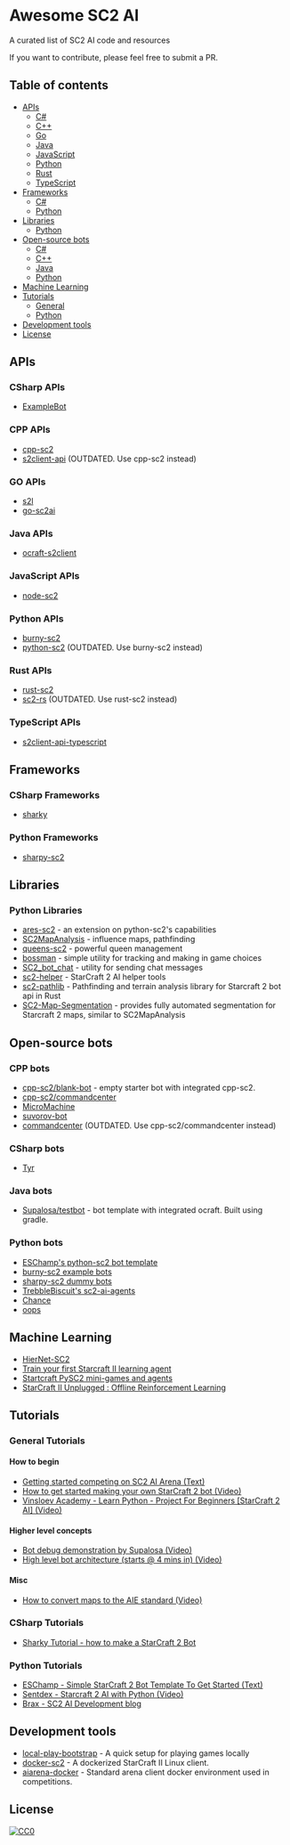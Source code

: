 # Awesome SC2 AI 
A curated list of SC2 AI code and resources

If you want to contribute, please feel free to submit a PR.

## Table of contents

  - [APIs](#apis)
    - [C#](#csharp-apis)
    - [C++](#cpp-apis)
    - [Go](#go-apis)
    - [Java](#java-apis)
    - [JavaScript](#javascript-apis)
    - [Python](#python-apis)
    - [Rust](#rust-apis)
    - [TypeScript](#typescript-apis)
  - [Frameworks](#frameworks)
    - [C#](#csharp-frameworks)
    - [Python](#python-frameworks)
  - [Libraries](#libraries)
    - [Python](#python-libraries)
  - [Open-source bots](#open-source-bots)
    - [C#](#csharp-bots)
    - [C++](#cpp-bots)
    - [Java](#java-bots)
    - [Python](#python-bots)
  - [Machine Learning](#machine-learning)
  - [Tutorials](#tutorials)
    - [General](#general-tutorials)
    - [Python](#python-tutorials)
  - [Development tools](#development-tools)
  - [License](#license)

## APIs

### CSharp APIs

* [ExampleBot](https://github.com/SimonPrins/ExampleBot)

### CPP APIs

* [cpp-sc2](https://github.com/cpp-sc2/cpp-sc2)
* [s2client-api](https://github.com/Blizzard/s2client-api) (OUTDATED. Use cpp-sc2 instead)

### GO APIs

* [s2l](https://github.com/aiseeq/s2l)
* [go-sc2ai](https://github.com/chippydip/go-sc2ai)

### Java APIs

* [ocraft-s2client](https://github.com/ocraft/ocraft-s2client)

### JavaScript APIs

* [node-sc2](https://github.com/node-sc2/core)

### Python APIs

* [burny-sc2](https://github.com/BurnySc2/python-sc2)
* [python-sc2](https://github.com/dentosal/python-sc2) (OUTDATED. Use burny-sc2 instead)

### Rust APIs

* [rust-sc2](https://github.com/UltraMachine/rust-sc2)
* [sc2-rs](https://github.com/awestlake87/sc2-rs) (OUTDATED. Use rust-sc2 instead)

### TypeScript APIs

* [s2client-api-typescript](https://github.com/Zamiell/s2client-api-typescript)


## Frameworks

### CSharp Frameworks

* [sharky](https://github.com/sharknice/Sharky)

### Python Frameworks
* [sharpy-sc2](https://github.com/DrInfy/sharpy-sc2)

## Libraries

### Python Libraries

* [ares-sc2](https://github.com/AresSC2/ares-sc2/) - an extension on python-sc2's capabilities
* [SC2MapAnalysis](https://github.com/spudde123/SC2MapAnalysis) - influence maps, pathfinding
* [queens-sc2](https://github.com/raspersc2/queens-sc2) - powerful queen management
* [bossman](https://github.com/lladdy/bossman) - simple utility for tracking and making in game choices
* [SC2_bot_chat](https://github.com/savelas81/SC2_bot_chat) - utility for sending chat messages
* [sc2-helper](https://github.com/danielvschoor/sc2-helper) - StarCraft 2 AI helper tools
* [sc2-pathlib](https://github.com/DrInfy/sc2-pathlib) - Pathfinding and terrain analysis library for Starcraft 2 bot api in Rust
* [SC2-Map-Segmentation](https://github.com/Kowalski1024/SC2-Map-Segmentation) - provides fully automated segmentation for Starcraft 2 maps, similar to SC2MapAnalysis

## Open-source bots

### CPP bots

* [cpp-sc2/blank-bot](https://github.com/cpp-sc2/blank-bot) - empty starter bot with integrated cpp-sc2.
* [cpp-sc2/commandcenter](https://github.com/cpp-sc2/commandcenter)
* [MicroMachine](https://github.com/RaphaelRoyerRivard/MicroMachine)
* [suvorov-bot](https://github.com/alkurbatov/suvorov-bot)
* [commandcenter](https://github.com/davechurchill/commandcenter) (OUTDATED. Use cpp-sc2/commandcenter instead)

### CSharp bots

* [Tyr](https://github.com/SimonPrins/TyrSc2)

### Java bots

* [Supalosa/testbot](https://github.com/Supalosa/testbot) - bot template with integrated ocraft. Built using gradle.

### Python bots

* [ESChamp's python-sc2 bot template](https://github.com/eschampstudio/python-sc2-bot-template)
* [burny-sc2 example bots](https://github.com/BurnySc2/python-sc2/tree/develop/examples)
* [sharpy-sc2 dummy bots](https://github.com/DrInfy/sharpy-sc2/tree/develop/dummies)
* [TrebbleBiscuit's sc2-ai-agents](https://github.com/TrebbleBiscuit/sc2-ai-agents/)
* [Chance](https://github.com/lladdy/chance-sc2)
* [oops](https://github.com/raspersc2/oops)

## Machine Learning
* [HierNet-SC2](https://github.com/liuruoze/HierNet-SC2)
* [Train your first Starcraft II learning agent](https://soygema.github.io/starcraftII_machine_learning/)
* [Startcraft PySC2 mini-games and agents](https://github.com/SoyGema/Startcraft_pysc2_minigames)
* [StarCraft II Unplugged : Offline Reinforcement Learning](https://gema-parreno-piqueras.medium.com/starcraft-ii-unplugged-offline-reinforcement-learning-part-i-1c9192fc03b)

## Tutorials

### General Tutorials

#### How to begin
* [Getting started competing on SC2 AI Arena (Text)](https://aiarena.net/wiki/bot-development/getting-started/)
* [How to get started making your own StarCraft 2 bot (Video)](https://www.youtube.com/watch?v=qcRZydXKgi0)
* [Vinsloev Academy - Learn Python - Project For Beginners [StarCraft 2 AI] (Video)](https://www.youtube.com/watch?v=4GsdHM1wBTg)

#### Higher level concepts
* [Bot debug demonstration by Supalosa (Video)](https://www.youtube.com/watch?v=RoOdi8w3dW4)
* [High level bot architecture (starts @ 4 mins in) (Video)](https://youtu.be/qcRZydXKgi0?t=246)

#### Misc
* [How to convert maps to the AIE standard (Video)](https://www.youtube.com/watch?v=lTBFy-R01Wo)

### CSharp Tutorials
* [Sharky Tutorial - how to make a StarCraft 2 Bot](https://www.youtube.com/watch?v=2Tf0jLTJQME)

### Python Tutorials

* [ESChamp - Simple StarCraft 2 Bot Template To Get Started (Text)](https://community.eschamp.com/t/simple-starcraft-2-bot-template-to-get-started/155)
* [Sentdex - Starcraft 2 AI with Python (Video)](https://www.youtube.com/watch?v=HlLK5BA0wT0&list=PLQVvvaa0QuDcBby2qVDsDv41GghEQfr5E)
* [Brax - SC2 AI Development blog](https://brax.gg/category/starcraft/)

## Development tools

* [local-play-bootstrap](https://github.com/aiarena/local-play-bootstrap) - A quick setup for playing games locally
* [docker-sc2](https://github.com/cpp-sc2/docker-sc2) - A dockerized StarCraft II Linux client.
* [aiarena-docker](https://github.com/aiarena/aiarena-docker) - Standard arena client docker environment used in competitions.


## License

[![CC0](https://licensebuttons.net/p/zero/1.0/88x31.png)](https://creativecommons.org/publicdomain/zero/1.0/)
